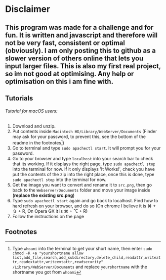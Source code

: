 # Disclaimer
## This program was made for a challenge and for fun. It is written and javascript and therefore will not be very fast, consistent or optimal (obviously). I am only posting this to github as a slower version of others online that lets you input larger files. This is also my first real project, so im not good at optimising. Any help or optimisation on this i am fine with.

## Tutorials

###### Tutorial for macOS users:
1. Download and unzip.
2. Put contents inside `Macintosh HD/Library/WebServer/Documents` (Finder may ask for your password, to prevent this, see the bottom of the readme in the footnotes[^1])
3. Go to terminal and type `sudo apachectl start`. It will prompt you for your password.
4. Go to your browser and type `localhost` into your search bar to check that its working. If it displays the right page, type `sudo apachectl stop` into the terminal for now. If it only displays 'It Works!', check you have put the contents of the zip into the right place, once this is done, type `sudo apachectl stop` into the terminal for now.
5. Get the image you want to convert and rename it to `src.png`, then go back to the `Webserver/Documents` folder and move your image inside **(replace the existing src.png)**
6. Type `sudo apachectl start` again and go back to localhost. Find how to hard refresh on your browser, and do so (On chrome I believe it is ⌘ + ⇧ + R, On Opera GX it is ⌘ + ⌥ + R)
7. Follow the instructions on the page


## Footnotes
[^1]: Type `whoami` into the terminal to get your short name, then enter `sudo chmod -R +a "yourshortname allow list,add_file,search,add_subdirectory,delete_child,readattr,writeattr,readextattr,writeextattr,readsecurity" /Library/WebServer/Documents` and replace `yourshortname` with the shortname you got from `whoami`